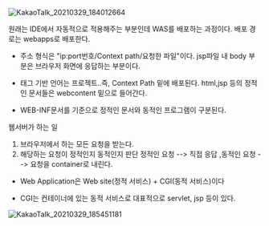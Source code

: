 ![KakaoTalk_20210329_184012664](https://user-images.githubusercontent.com/76687078/112818419-78cfc380-90be-11eb-94e8-fca1ef0ec622.jpg)

원래는 IDE에서 자동적으로 적용해주는 부분인데 WAS를 배포하는 과정이다. 배포 경로는 webapps로 배포한다.

- 주소 형식은 "ip:port번호/Context path/요청한 파일"이다.
jsp파일 내 body 부분은 브라우저 화면에 응답하는 부분이다.

- 태그 기반 언어는 프로젝트..즉, Context Path 밑에 배포된다. html,jsp 등의 정적인 문서들은 webcontent 밑으로 들어간다.

- WEB-INF문서를 기준으로 정적인 문서와 동적인 프로그램이 구분된다.

웹서버가 하는 일
1. 브라우저에서 하는 모든 요청을 받는다.
2. 해당하는 요청이 정적인지 동적인지 판단
정적인 요청 --> 직접 응답 ,동적인 요청 --> 요청을 container로 내린다.

- Web Application은 Web site(정적 서비스) + CGI(동적 서비스)이다

- CGI는 컨테이너에 있는 동적 서비스로 대표적으로 servlet, jsp 등이 있다.

![KakaoTalk_20210329_185451181](https://user-images.githubusercontent.com/76687078/112820153-50e15f80-90c0-11eb-8f8d-cce71d16b699.jpg)
